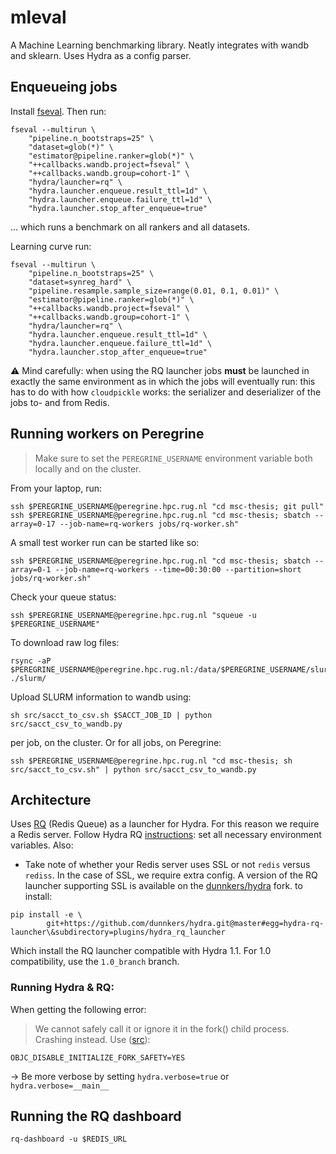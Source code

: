 # mleval
A Machine Learning benchmarking library. Neatly integrates with wandb and sklearn. Uses Hydra as a config parser.



## Enqueueing jobs
Install [fseval](https://github.com/dunnkers/fseval). Then run:
    <!-- # hydra.run.dir="/Users/dunnkers/Downloads/outputs/${now:%Y-%m-%d}/${now:%H-%M-%S}" \
    # hydra.sweep.dir="/Users/dunnkers/Downloads/multirun/${now:%Y-%m-%d}/${now:%H-%M-%S}" \ -->
    <!-- hydra.run.dir='/data/${oc.env:PEREGRINE_USERNAME}/fseval/outputs/${now:%Y-%m-%d}/${now:%H-%M-%S}' \
    hydra.sweep.dir='/data/${oc.env:PEREGRINE_USERNAME}/fseval/multirun/${now:%Y-%m-%d}/${now:%H-%M-%S}' \ 
    hydra.sweep.subdir='${hydra.job.num}' \-->

```shell
fseval --multirun \
    "pipeline.n_bootstraps=25" \
    "dataset=glob(*)" \
    "estimator@pipeline.ranker=glob(*)" \
    "++callbacks.wandb.project=fseval" \
    "++callbacks.wandb.group=cohort-1" \
    "hydra/launcher=rq" \
    "hydra.launcher.enqueue.result_ttl=1d" \
    "hydra.launcher.enqueue.failure_ttl=1d" \
    "hydra.launcher.stop_after_enqueue=true"
```

... which runs a benchmark on all rankers and all datasets.


Learning curve run:

```shell
fseval --multirun \
    "pipeline.n_bootstraps=25" \
    "dataset=synreg_hard" \
    "pipeline.resample.sample_size=range(0.01, 0.1, 0.01)" \
    "estimator@pipeline.ranker=glob(*)" \
    "++callbacks.wandb.project=fseval" \
    "++callbacks.wandb.group=cohort-1" \
    "hydra/launcher=rq" \
    "hydra.launcher.enqueue.result_ttl=1d" \
    "hydra.launcher.enqueue.failure_ttl=1d" \
    "hydra.launcher.stop_after_enqueue=true"
```

⚠️ Mind carefully: when using the RQ launcher jobs **must** be launched in exactly the same environment as in which the jobs will eventually run: this has to do with how `cloudpickle` works: the serializer and deserializer of the jobs to- and from Redis.

## Running workers on Peregrine
> Make sure to set the `PEREGRINE_USERNAME` environment variable both locally and on the cluster.

From your laptop, run:

```shell
ssh $PEREGRINE_USERNAME@peregrine.hpc.rug.nl "cd msc-thesis; git pull"
ssh $PEREGRINE_USERNAME@peregrine.hpc.rug.nl "cd msc-thesis; sbatch --array=0-17 --job-name=rq-workers jobs/rq-worker.sh"
```

A small test worker run can be started like so:
```shell
ssh $PEREGRINE_USERNAME@peregrine.hpc.rug.nl "cd msc-thesis; sbatch --array=0-1 --job-name=rq-workers --time=00:30:00 --partition=short jobs/rq-worker.sh"
```

Check your queue status:
```shell
ssh $PEREGRINE_USERNAME@peregrine.hpc.rug.nl "squeue -u $PEREGRINE_USERNAME"
```

To download raw log files:
```shell
rsync -aP $PEREGRINE_USERNAME@peregrine.hpc.rug.nl:/data/$PEREGRINE_USERNAME/slurm/ ./slurm/
```

Upload SLURM information to wandb using:

```shell
sh src/sacct_to_csv.sh $SACCT_JOB_ID | python src/sacct_csv_to_wandb.py
```

per job, on the cluster. Or for all jobs, on Peregrine:

```shell
ssh $PEREGRINE_USERNAME@peregrine.hpc.rug.nl "cd msc-thesis; sh src/sacct_to_csv.sh" | python src/sacct_csv_to_wandb.py
```

## Architecture
Uses [RQ](https://python-rq.org/) (Redis Queue) as a launcher for Hydra. For this reason we require a Redis server. Follow Hydra RQ [instructions](https://hydra.cc/docs/next/plugins/rq_launcher/): set all necessary environment variables. Also:

- Take note of whether your Redis server uses SSL or not `redis` versus `rediss`. In the case of SSL, we require extra config. A version of the RQ launcher supporting SSL is available on the [dunnkers/hydra](https://github.com/dunnkers/hydra) fork. to install:

```shell
pip install -e \
        git+https://github.com/dunnkers/hydra.git@master#egg=hydra-rq-launcher\&subdirectory=plugins/hydra_rq_launcher
```

Which install the RQ launcher compatible with Hydra 1.1. For 1.0 compatibility, use the `1.0_branch` branch. 

### Running Hydra & RQ:

When getting the following error:
> We cannot safely call it or ignore it in the fork() child process. Crashing instead.
Use ([src](https://stackoverflow.com/questions/50168647/multiprocessing-causes-python-to-crash-and-gives-an-error-may-have-been-in-progr)):

```shell
OBJC_DISABLE_INITIALIZE_FORK_SAFETY=YES
```

→ Be more verbose by setting `hydra.verbose=true` or `hydra.verbose=__main__`


## Running the RQ dashboard
```shell
rq-dashboard -u $REDIS_URL
```